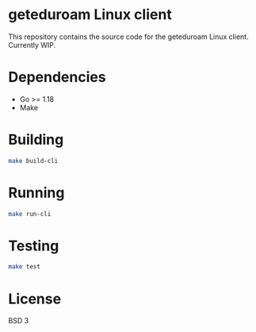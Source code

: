 # geteduroam Linux client

This repository contains the source code for the geteduroam Linux client. Currently WIP.

# Dependencies
- Go >= 1.18
- Make

# Building
```bash
make build-cli
```

# Running
```bash
make run-cli
```

# Testing
```bash
make test
```

# License
BSD 3
